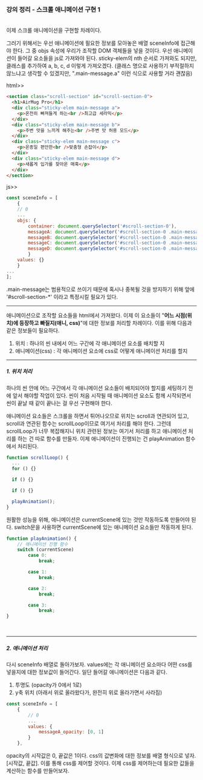 ### 강의 정리 - 스크롤 애니메이션 구현 1

<br />
이제 스크롤 애니메이션을 구현할 차례이다.

그러기 위해서는 우선 애니메이션에 필요한 정보를 모아놓은 배열 sceneInfo에 접근해야 한다. 그 중 objs 속성에 우리가 조작할 DOM 객체들을 넣을 것이다. 우선 애니메이션이 들어갈 요소들을 js로 가져와야 된다. sticky-elem의 nth 순서로 가져와도 되지만, 클래스를 추가하여 a, b, c, d 이렇게 가져오겠다.
(클래스 명으로 사용하기 부적절하지 않느냐고 생각할 수 있겠지만, ".main-message.a" 이런 식으로 사용할 거라 괜찮음)

html>>

```html
<section class="scroll-section" id="scroll-section-0">
  <h1>AirMug Pro</h1>
  <div class="sticky-elem main-message a">
    <p>온전히 빠져들게 하는<br />최고급 세라믹</p>
  </div>
  <div class="sticky-elem main-message b">
    <p>주변 맛을 느끼게 해주는<br />주변 맛 허용 모드</p>
  </div>
  <div class="sticky-elem main-message c">
    <p>온종일 편안한<br />맞춤형 손잡이</p>
  </div>
  <div class="sticky-elem main-message d">
    <p>새롭게 입가를 찾아온 매혹</p>
  </div>
</section>
```

js>>

```javascript
const sceneInfo = [
    {
    // 0
    ...
    objs: {
        container: document.querySelector('#scroll-section-0'),
        messageA: document.querySelector('#scroll-section-0 .main-message.a'),
        messageB: document.querySelector('#scroll-section-0 .main-message.b'),
        messageC: document.querySelector('#scroll-section-0 .main-message.c'),
        messageD: document.querySelector('#scroll-section-0 .main-message.d'),
        }
    values: {}
    }
...
];
```

.main-message는 범용적으로 쓰이기 때문에 혹시나 중복될 것을 방지하기 위해 앞에 '#scroll-section-\*' 이라고 특정시킬 필요가 있다.
<br />

---

애니메이션으로 조작할 요소들을 html에서 가져왔다. 이제 이 요소들이 "<b>어느 시점(위치)에 등장하고 빠질지(애니, css)</b>"에 대한 정보를 처리할 차례이다. 이를 위해 다음과 같은 정보들이 필요하다.

1. 위치 : 하나의 씬 내에서 어느 구간에 각 애니메이션 요소를 배치할 지
2. 애니메이션(css) : 각 애니메이션 요소에 css로 어떻게 애니메이션 처리를 할지
   <br />

---

##### 1. 위치 처리

하나의 씬 안에 어느 구간에서 각 애니메이션 요소들이 배치되어야 할지를 세팅하기 전에 앞서 해야할 작업이 있다. 씬이 처음 시작될 때 애니메이션 요소도 함께 시작되면서 씬이 끝날 때 같이 끝나는 걸 우선 구현해야 한다.

애니메이션 요소들은 스크롤을 하면서 튀어나오므로 위치는 scroll과 연관되어 있고, scroll과 연관된 함수는 scrollLoop이므로 여기서 처리를 해야 한다. 그런데 scrollLoop가 너무 복잡해지니 위치 관련된 정보는 여기서 처리를 하고 애니메이션 처리를 하는 건 따로 함수를 만들자. 이제 애니메이션이 진행되는 건 playAnimation 함수에서 처리된다.

```javascript
function scrollLoop() {
  ...
  for () {}

  if () {}

  if () {}

  playAnimation();
}
```

원활한 성능을 위해, 애니메이션은 currentScene에 있는 것만 작동하도록 만들어야 된다. switch문을 사용하면 currentScene에 있는 애니메이션 요소들만 작동하게 된다.

```javascript
function playAnimation() {
    // 애니메이션 진행 함수
    switch (currentScene)
        case 0:
            break;

        case 1:
            break;

        case 2:
            break;

        case 3:
            break;
}
```

<br />

---

##### 2. 애니메이션 처리

다시 sceneInfo 배열로 돌아가보자. values에는 각 애니메이션 요소마다 어떤 css를 넣을지에 대한 정보값이 들어간다. 일단 들어갈 애니메이션은 다음과 같다.

1. 투명도 (opacity가 0에서 1로)
2. y축 위치 (아래서 위로 올라왔다가, 완전히 위로 올라가면서 사라짐)

```javascript
const sceneInfo = [
    {
        // 0
        ...
        values: {
            messageA_opacity: [0, 1]
        }
    },
```

opacity의 시작값은 0, 끝값은 1이다. css의 값변화에 대한 정보를 배열 형식으로 넣자. [시작값, 끝값]. 이를 통해 css를 제어할 것이다. 이제 css를 제어하는데 필요한 값들을 계산하는 함수를 만들어보자.
